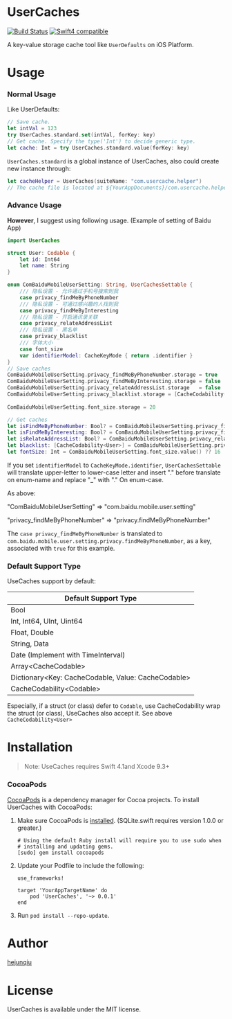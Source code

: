 # UserCaches
[![Build Status][TravisBadge]][TravisLink]  [![Swift4 compatible][Swift4Badge]][Swift4Link]

A key-value storage cache tool like `UserDefaults` on iOS Platform. 

# Usage

### Normal Usage

Like UserDefaults:

```swift
// Save cache.
let intVal = 123
try UserCaches.standard.set(intVal, forKey: key)
// Get cache. Specify the type('Int') to decide generic type.
let cache: Int = try UserCaches.standard.value(forKey: key)
```

`UserCaches.standard` is a global instance of UserCaches, also could create new instance through:

```swift
let cacheHelper = UserCaches(suiteName: "com.usercache.helper")
// The cache file is located at ${YourAppDocuments}/com.usercache.helper.db
```

### Advance Usage

**However**, I suggest using following usage. (Example of setting of Baidu App)

```swift
import UserCaches

struct User: Codable {
    let id: Int64
    let name: String
}

enum ComBaiduMobileUserSetting: String, UserCachesSettable {
    /// 隐私设置 - 允许通过手机号搜索到我
    case privacy_findMeByPhoneNumber
    /// 隐私设置 - 可通过感兴趣的人找到我
    case privacy_findMeByInteresting
    /// 隐私设置 - 开启通讯录关联
    case privacy_relateAddressList
    /// 隐私设置 - 黑名单
    case privacy_blacklist
    /// 字体大小
    case font_size
    var identifierModel: CacheKeyMode { return .identifier }
}
// Save caches
ComBaiduMobileUserSetting.privacy_findMeByPhoneNumber.storage = true
ComBaiduMobileUserSetting.privacy_findMeByInteresting.storage = false
ComBaiduMobileUserSetting.privacy_relateAddressList.storage   = false
ComBaiduMobileUserSetting.privacy_blacklist.storage = [CacheCodability(User(id: 100120054,
                                                                            name: "abc"))]
ComBaiduMobileUserSetting.font_size.storage = 20

// Get caches
let isFindMeByPhoneNumber: Bool? = ComBaiduMobileUserSetting.privacy_findMeByPhoneNumber.value()
let isFindMeByInteresting: Bool? = ComBaiduMobileUserSetting.privacy_findMeByInteresting.value()
let isRelateAddressList: Bool? = ComBaiduMobileUserSetting.privacy_relateAddressList.value()
let blacklist: [CacheCodability<User>] = ComBaiduMobileUserSetting.privacy_blacklist.value()
let fontSize: Int = ComBaiduMobileUserSetting.font_size.value() ?? 16
```

If you set `identifierModel` to `CacheKeyMode.identifier`, `UserCachesSettable` will translate upper-letter to lower-case letter and insert "." before translate on enum-name and replace "_" with "." On enum-case. 

As above:

"ComBaiduMobileUserSetting"       => "com.baidu.mobile.user.setting"

"privacy_findMeByPhoneNumber" => "privacy.findMeByPhoneNumber"

The `case privacy_findMeByPhoneNumber` is translated to `com.baidu.mobile.user.setting.privacy.findMeByPhoneNumber`, as a key, associated with `true` for this example.

### Default Support Type

UseCaches support by default: 

| Default Support Type                                |
| --------------------------------------------------- |
| Bool                                                |
| Int, Int64, UInt, Uint64                            |
| Float, Double                                       |
| String, Data                                        |
| Date (Implement with TimeInterval)                  |
| Array\<CacheCodable>                                |
| Dictionary\<Key: CacheCodable, Value: CacheCodable> |
| CacheCodability\<Codable>                           |

Especially, if a struct (or class) defer to `Codable`, use CacheCodability wrap the struct (or class), UseCaches also accept it. See above `CacheCodability<User>`

# Installation

> Note: UseCaches requires Swift 4.1and Xcode 9.3+

### CocoaPods

[CocoaPods](https://cocoapods.org/) is a dependency manager for Cocoa projects. To install UserCaches with CocoaPods:

1. Make sure CocoaPods is [installed](https://guides.cocoapods.org/using/getting-started.html#getting-started). (SQLite.swift requires version 1.0.0 or greater.)

   ```shell
   # Using the default Ruby install will require you to use sudo when
   # installing and updating gems.
   [sudo] gem install cocoapods
   ```

2. Update your Podfile to include the following:

   ```
   use_frameworks!
   
   target 'YourAppTargetName' do
       pod 'UserCaches', '~> 0.0.1'
   end
   ```

3. Run `pod install --repo-update`.

# Author

[hejunqiu](https://github.com/CUITCHE)

# License

UserCaches is available under the MIT license. 

[TravisBadge]: https://travis-ci.org/CUITCHE/UserCaches.svg?branch=master
[TravisLink]: https://travis-ci.org/CUITCHE/UserCaches
[Swift4Badge]: https://img.shields.io/badge/swift-4.1-orange.svg?style=flat
[Swift4Link]: https://developer.apple.com/swift/